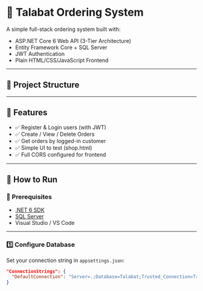 # 🛒 Talabat Ordering System

A simple full-stack ordering system built with:
- ASP.NET Core 6 Web API (3-Tier Architecture)
- Entity Framework Core + SQL Server
- JWT Authentication
- Plain HTML/CSS/JavaScript Frontend

---

## 📁 Project Structure


---

## 🧪 Features

- ✅ Register & Login users (with JWT)
- ✅ Create / View / Delete Orders
- ✅ Get orders by logged-in customer
- ✅ Simple UI to test (shop.html)
- ✅ Full CORS configured for frontend

---

## 🚀 How to Run

### 🔧 Prerequisites

- [.NET 6 SDK](https://dotnet.microsoft.com/download/dotnet/6.0)
- [SQL Server](https://www.microsoft.com/en-us/sql-server)
- Visual Studio / VS Code

---

### 1️⃣ Configure Database

Set your connection string in `appsettings.json`:

```json
"ConnectionStrings": {
  "DefaultConnection": "Server=.;Database=Talabat;Trusted_Connection=True;"
}
